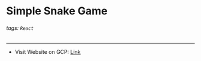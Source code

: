 # Simple Snake Game

###### tags: `React`

---

* Visit Website on GCP: [Link](http://ancient-voltage-289606.appspot.com/)